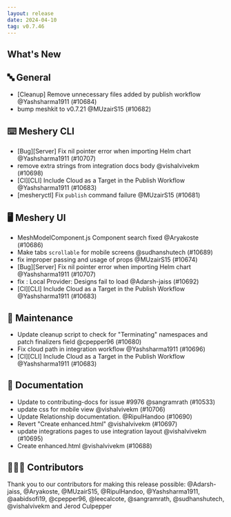 ```yaml
---
layout: release
date: 2024-04-10
tag: v0.7.46
---
```


## What's New

## 🔤 General

- [Cleanup] Remove unnecessary files added by publish workflow @Yashsharma1911 (#10684)
- bump meshkit to v0.7.21 @MUzairS15 (#10682)

## ⌨️ Meshery CLI

- [Bug][Server] Fix nil pointer error when importing Helm chart @Yashsharma1911 (#10707)
- remove extra strings from integration docs body @vishalvivekm (#10698)
- [CI][CLI] Include Cloud as a Target in the Publish Workflow @Yashsharma1911 (#10683)
- [mesheryctl] Fix `publish` command failure @MUzairS15 (#10681)

## 🖥 Meshery UI

- MeshModelComponent.js Component search fixed @Aryakoste (#10686)
- Make tabs `scrollable` for mobile screens @sudhanshutech (#10689)
- fix improper passing and usage of props @MUzairS15 (#10674)
- [Bug][Server] Fix nil pointer error when importing Helm chart @Yashsharma1911 (#10707)
- fix : Local Provider: Designs fail to load @Adarsh-jaiss (#10692)
- [CI][CLI] Include Cloud as a Target in the Publish Workflow @Yashsharma1911 (#10683)

## 🧰 Maintenance

- Update cleanup script to check for "Terminating" namespaces and patch finalizers field @cpepper96 (#10680)
- Fix cloud path in integration workflow @Yashsharma1911 (#10696)
- [CI][CLI] Include Cloud as a Target in the Publish Workflow @Yashsharma1911 (#10683)

## 📖 Documentation

- Update to contributing-docs for issue #9976 @sangramrath (#10533)
- update css for mobile view @vishalvivekm (#10706)
- Update Relationship documentation. @RipulHandoo (#10690)
- Revert "Create enhanced.html" @vishalvivekm (#10697)
- update integrations pages to use integration layout @vishalvivekm (#10695)
- Create enhanced.html @vishalvivekm (#10688)

## 👨🏽‍💻 Contributors

Thank you to our contributors for making this release possible:
@Adarsh-jaiss, @Aryakoste, @MUzairS15, @RipulHandoo, @Yashsharma1911, @aabidsofi19, @cpepper96, @leecalcote, @sangramrath, @sudhanshutech, @vishalvivekm and Jerod Culpepper

